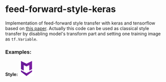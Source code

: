# feed-forward-style-keras
Implementation of feed-forward style transfer with keras and tensorflow based on [this paper](https://cs.stanford.edu/people/jcjohns/papers/eccv16/JohnsonECCV16.pdf). Actually this code can be used as classical style transfer by disabling model's transform part and setting one training image as `tf.Variable`.

### Examples:
#### Style: ![style1](https://github.com/adam-p/markdown-here/raw/master/src/common/images/icon48.png)
